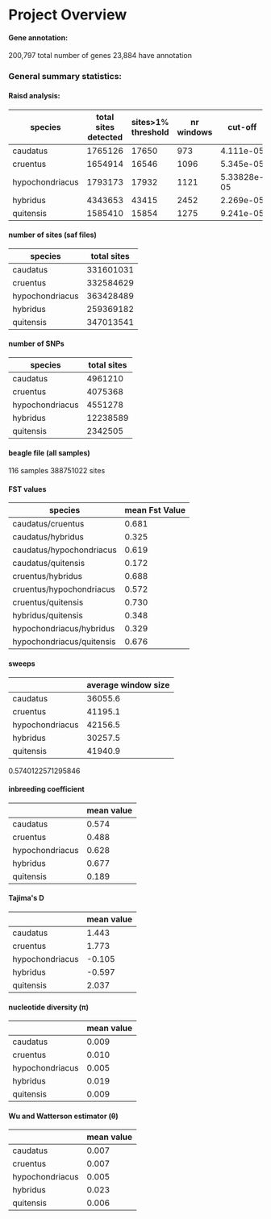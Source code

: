 # Project Overview

#### Gene annotation:

200,797 total number of genes
23,884 have annotation

### General summary statistics:

#### Raisd analysis:

| species  | total sites detected  | sites>1% threshold  |  nr windows | cut-off |
|---|---|---|---|---|
|caudatus | 1765126  |   17650 |  973 | 4.111e-05
|cruentus   | 1654914  | 16546  | 1096| 5.345e-05   
|hypochondriacus  | 1793173  |  17932 | 1121 | 5.33828e-05
|hybridus   | 4343653  |  43415 | 2452 |2.269e-05
|quitensis   |   1585410 |  15854 | 1275 | 9.241e-05



#### number of sites (saf files)

| species  | total sites  
|---|---|
|caudatus | 331601031  
|cruentus   | 332584629
|hypochondriacus  | 363428489   
|hybridus   | 259369182
|quitensis   |   347013541


#### number of SNPs

| species  | total sites    
|---|---|
|caudatus |  4961210  
|cruentus   |  4075368
|hypochondriacus  | 4551278
|hybridus   |   12238589
|quitensis   |   2342505




#### beagle file (all samples)
116 samples
388751022 sites

#### FST values


| species  | mean Fst Value |
|---|---|
| caudatus/cruentus | 0.681 |
| caudatus/hybridus | 0.325 |
| caudatus/hypochondriacus | 0.619 |
| caudatus/quitensis | 0.172 |
| cruentus/hybridus | 0.688 |
| cruentus/hypochondriacus | 0.572 |
| cruentus/quitensis | 0.730 |
| hybridus/quitensis | 0.348 |
| hypochondriacus/hybridus | 0.329 |
| hypochondriacus/quitensis | 0.676 |



#### sweeps

|  | average window size|
|---|---|
| caudatus   |  36055.6 |
|  cruentus |  41195.1 |
|  hypochondriacus |  42156.5 |
| hybridus    |  30257.5 |
| quitensis   |  41940.9 |


0.5740122571295846

#### inbreeding coefficient

|  | mean value|
|---|---|
| caudatus   |  0.574 |
|  cruentus |  0.488 |
|  hypochondriacus |  0.628 |
| hybridus    |  0.677|
| quitensis   |  0.189 |

#### Tajima's D
|  | mean value|
|---|---|
| caudatus   |  1.443 |
|  cruentus |  1.773 |
|  hypochondriacus |  -0.105 |
| hybridus    |  -0.597 |
| quitensis   |  2.037 |

#### nucleotide diversity (π)
|  | mean value|
|---|---|
| caudatus   |  0.009 |
|  cruentus |  0.010 |
|  hypochondriacus |  0.005 |
| hybridus    |  0.019 |
| quitensis   |  0.009 |

#### Wu and Watterson estimator (θ)

|  | mean value|
|---|---|
| caudatus   |  0.007 |
| cruentus |  0.007 |
| hypochondriacus | 0.005|
| hybridus    |  0.023|
| quitensis   |  0.006 |
